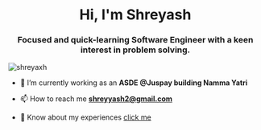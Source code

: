 <h1 align="center">Hi, I'm Shreyash</h1>
<h3 align="center">Focused and quick-learning Software Engineer with a keen interest in problem solving.</h3>

<p align="left"> <img src="https://komarev.com/ghpvc/?username=shreyaxh&label=Profile%20views&color=0e75b6&style=flat" alt="shreyaxh" /> </p>

- 🔭 I’m currently working as an **ASDE @Juspay building Namma Yatri**

- 📫 How to reach me **shreyyash2@gmail.com**

- 📄 Know about my experiences [click me](https://drive.google.com/file/d/1qXmv71cpG8CgVKvdhUQy-05J0OqP_vR4/view?usp=drive_link)
